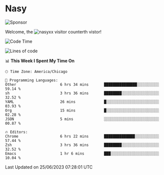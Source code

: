 # Nasy

<!--
<p align="center">
<img height="200" src="https://github-readme-stats.vercel.app/api?username=nasyxx&count_private=true&show_icons=true&theme=dracula&include_all_commits=true"/>
<img height="200" src="https://github-readme-stats.vercel.app/api/top-langs/?username=nasyxx&theme=dracula&hide=html,jupyter+notebook&count_private=true&show_icons=true"/>
</p>

  
----------------
-->

![Sponsor](https://img.shields.io/static/v1.svg?label=Sponsor&message=%E2%9D%A4&logo=GitHub&style=flat&color=pink)
 
Welcome, the ![nasyxx visitor counter](https://count.getloli.com/get/@nasyxx?theme=rule34)th vistor!
 
<!--START_SECTION:waka-->
![Code Time](http://img.shields.io/badge/Code%20Time-3%2C581%20hrs%2017%20mins-blue)

![Lines of code](https://img.shields.io/badge/From%20Hello%20World%20I%27ve%20Written-6.3%20million%20lines%20of%20code-blue)

📊 **This Week I Spent My Time On** 

```text
🕑︎ Time Zone: America/Chicago

💬 Programming Languages: 
Other                    6 hrs 34 mins       ███████████████░░░░░░░░░░   59.14 % 
sh                       3 hrs 36 mins       ████████░░░░░░░░░░░░░░░░░   32.52 % 
YAML                     26 mins             █░░░░░░░░░░░░░░░░░░░░░░░░   03.93 % 
Org                      15 mins             █░░░░░░░░░░░░░░░░░░░░░░░░   02.28 % 
JSON                     5 mins              ░░░░░░░░░░░░░░░░░░░░░░░░░   00.87 % 

🔥 Editors: 
Chrome                   6 hrs 22 mins       ██████████████░░░░░░░░░░░   57.44 % 
Zsh                      3 hrs 36 mins       ████████░░░░░░░░░░░░░░░░░   32.52 % 
Emacs                    1 hr 6 mins         ███░░░░░░░░░░░░░░░░░░░░░░   10.04 % 
```


 Last Updated on 25/06/2023 07:28:01 UTC
<!--END_SECTION:waka-->

<!-- ![visitors](https://visitor-badge.laobi.icu/badge?page_id=nasyxx.nasyxx) -->
